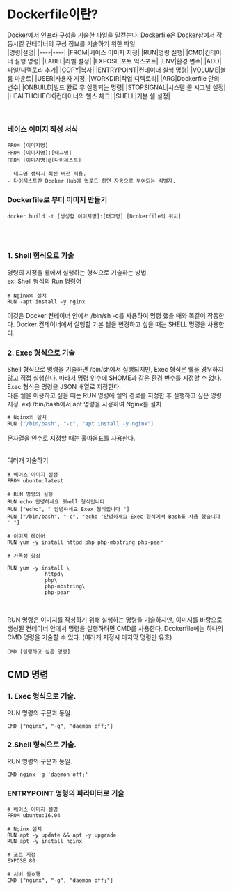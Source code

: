 # Dockerfile이란?
Docker에서 인프라 구성을 기술한 파일을 일컫는다. Dockerfile은 Docker상에서 작동시킬 컨테이너의 구성 정보를 기술하기 위한 파일.
</br>
|명령|설명|
|----|----|
|FROM|베이스 이미지 지정|
|RUN|명령 실행|
|CMD|컨테이너 실행 명령|
|LABEL|라벨 설정|
|EXPOSE|포트 익스포트|
|ENV|환경 변수|
|ADD|파일/디렉토리 추가|
|COPY|복사|
|ENTRYPOINT|컨테이너 실행 명령|
|VOLUME|볼륨 마운트|
|USER|사용자 지정|
|WORKDIR|작업 디렉토리|
|ARG|Dockerfile 안의 변수|
|ONBUILD|빌드 완료 후 실행되는 명령|
|STOPSIGNAL|시스템 콜 시그널 설정|
|HEALTHCHECK|컨테이너의 헬스 체크|
|SHELL|기본 쉘 설정|

</br>

### 베이스 이미지 작성 서식
``` shell
FROM [이미지명]
FROM [이미지명]:[태그명] 
FROM [이미지명]@[다이제스트]

- 태그명 생략시 최신 버전 적용.
- 다이제스트란 Dcoker Hub에 업로드 하면 자동으로 부여되는 식별자.
```

### Dockerfile로 부터 이미지 만들기
``` shell
docker build -t [생성할 이미지명]:[태그명] [Dcokerfile의 위치]
```

</br></br>

### 1. Shell 형식으로 기술
명령의 지정을 쉘에서 실행하는 형식으로 기술하는 방법.</br>
ex: Shell 형식의 Run 명령어

``` shell
# Nginx의 설치
RUN -apt install -y nginx
```

이것은 Docker 컨테이너 안에서 /bin/sh -c를 사용하여 명령 했을 때와 똑같이 작동한다. Docker 컨테이너에서 실행할 기본 쉘을 변경하고 싶을 때는 SHELL 명령을 사용한다.

### 2. Exec 형식으로 기술
Shell 형식으로 명령을 기술하면 /bin/sh에서 실행되지만, Exec 형식은 쉘을 경우하지 않고 직접 실행한다. 따라서 명령 인수에 $HOME과 같은 환경 변수를 지정할 수 없다. Exec 형식은 명령을 JSON 배열로 지정한다.
</br>
다른 쉘을 이용하고 싶을 때는 RUN 명령에 쉘의 경로를 지정한 후 실행하고 싶은 명령 지정. ex) /bin/bash에서 apt 명령을 사용하여 Nginx를 설치

``` java
# Nginx의 설치
RUN ["/bin/bash", "-c", "apt install -y nginx"]
```
문자열을 인수로 지정할 때는 홀따옴표를 사용한다.

</br>
여러개 기술하기

``` shell
# 베이스 이미지 설정
FROM ubuntu:latest

# RUN 명령의 실행
RUN echo 안녕하세요 Shell 형식입니다
RUN ["echo", " 안녕하세요 Exex 형식입니다 "]
RUN ["/bin/bash", "-c", "echo '안녕하세요 Exec 형식에서 Bash를 사용 했습니다 ' "]
````

``` shell
# 이미지 레이어
RUN yum -y install httpd php php-mbstring php-pear

# 가독성 향상

RUN yum -y install \
            httpd\
            php\
            php-mbstring\
            php-pear
```

</br>

RUN 명령은 이미지를 작성하기 위해 실행하는 명령을 기술하지만, 이미지를 바탕으로 생성된 컨테이너 안에서 명령을 실행하려면 CMD를 사용한다. Dcokerfile에는 하나의 CMD 명령을 기술할 수 있다. (여러개 지정시 마지막 명령만 유효)

``` shell
CMD [실행하고 싶은 명령]
```

## CMD 명령

### 1. Exec 형식으로 기술.
RUN 명령의 구문과 동일.

``` shell
CMD ["nginx", "-g", "daemon off;"]
```

### 2.Shell 형식으로 기술.
RUN 명령의 구문과 동일.

``` shell
CMD nginx -g 'daemon off;'
```
### ENTRYPOINT 명령의 파라미터로 기술

``` shell
# 베이스 이미지 설명
FROM ubuntu:16.04

# Nginx 설치
RUN apt -y update && apt -y upgrade 
RUN apt -y install nginx

# 포트 지정
EXPOSE 80

# 서버 실ㅇ행
CMD ["nginx", "-g", "daemon off;"]
```